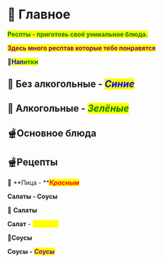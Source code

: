 # 🥣 Главное

<mark style="color:green;">**Респты - приготовь своё уникальное блюда.**</mark>

<mark style="color:purple;">**Здесь много респтав которые тебе понравятся**</mark>



&#x20;                                               🧋<mark style="color:blue;">**Нап**</mark><mark style="color:green;">**итки**</mark>

## 🥛 Без алкогольные - _<mark style="color:blue;">Синие</mark>_

## 🍾 Алкогольные  - _<mark style="color:green;">Зелёные</mark>_



## &#x20;                           🫕Основное блюда&#x20;

## 🫕Рецепты

🍕 **Пица - **_<mark style="color:red;">**Красным**</mark>_



&#x20;                                                      **Салаты - Соусы**



&#x20;                                                              🥗 **Салаты**



**Салат** - _<mark style="color:yellow;">**Жёлтый**</mark>_



&#x20;                                                               🍯**Соусы**



**Соусы -** _<mark style="color:purple;">**Соусы**</mark>_
